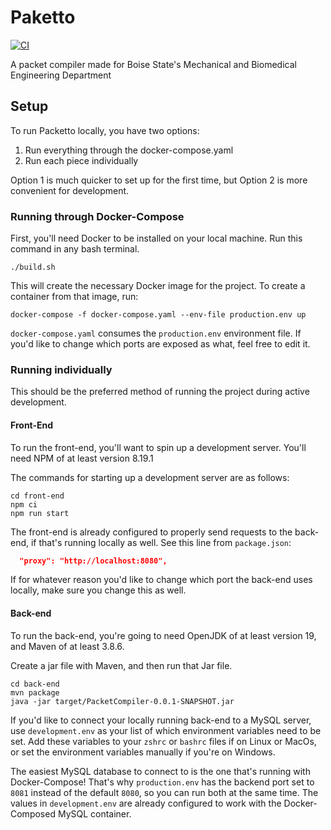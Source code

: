 # Paketto 
[![CI](https://github.com/cs481-ekh/f22-gneiss/actions/workflows/ci.yml/badge.svg)](https://github.com/cs481-ekh/f22-gneiss/actions/workflows/ci.yml)

A packet compiler made for Boise State's Mechanical and Biomedical Engineering Department

## Setup

To run Packetto locally, you have two options:
1. Run everything through the docker-compose.yaml
2. Run each piece individually

Option 1 is much quicker to set up for the first time, but Option 2 is more convenient for development.

### Running through Docker-Compose

First, you'll need Docker to be installed on your local machine. Run this command in any bash terminal.

```
./build.sh
```

This will create the necessary Docker image for the project. To create a container from that image, run:
```
docker-compose -f docker-compose.yaml --env-file production.env up
```

`docker-compose.yaml` consumes the `production.env` environment file. If you'd like to change which ports are exposed as what, feel free to edit it.

### Running individually

This should be the preferred method of running the project during active development.

#### Front-End

To run the front-end, you'll want to spin up a development server. You'll need NPM of at least version 8.19.1

The commands for starting up a development server are as follows:
```
cd front-end
npm ci
npm run start
```

The front-end is already configured to properly send requests to the back-end, if that's running locally as well. See this line from `package.json`:
```json
  "proxy": "http://localhost:8080",
```
If for whatever reason you'd like to change which port the back-end uses locally, make sure you change this as well.

#### Back-end

To run the back-end, you're going to need OpenJDK of at least version 19, and Maven of at least 3.8.6.

Create a jar file with Maven, and then run that Jar file.
```
cd back-end
mvn package
java -jar target/PacketCompiler-0.0.1-SNAPSHOT.jar    
```

If you'd like to connect your locally running back-end to a MySQL server, use `development.env` as your list of which environment variables need to be set. Add these variables to your `zshrc` or `bashrc` files if on Linux or MacOs, or set the environment variables manually if you're on Windows.

The easiest MySQL database to connect to is the one that's running with Docker-Compose! That's why `production.env` has the backend port set to `8081` instead of the default `8080`, so you can run both at the same time. The values in `development.env` are already configured to work with the Docker-Composed MySQL container.

